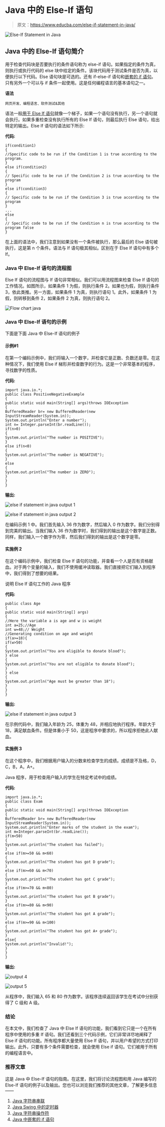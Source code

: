 # Java 中的 Else-If 语句

> 原文：<https://www.educba.com/else-if-statement-in-java/>

![Else-If Statement in Java](img/707f2be3f896b771839fe381b37402c1.png)



## Java 中的 Else-If 语句简介

用于检查代码块是否要执行的条件语句称为 else-if 语句。如果指定的条件为真，则执行或执行代码的 else 块中给定的条件。该块代码用于测试条件是否为真，以便执行以下代码。Else 语句块是可选的。还有 if-else-if 语句和[嵌套的 if 语句](https://www.educba.com/nested-if-statement-in-c/)。只有另外一个可以与 if 条件一起使用。这是任何编程语言的基本语句之一。

**语法**

<small>网页开发、编程语言、软件测试&其他</small>

语法一般[用于 Else If 语句](https://www.educba.com/else-if-statement-in-python/)就像一个梯子，如果一个语句没有执行，另一个语句就会执行。如果多重检查没有执行所有的 Else If 语句，则最后执行 Else 语句，给出特定的输出。Else If 语句的语法如下所示:

**代码:**

```
if(condition1)
{
//Specific code to be run if the Condition 1 is true according to the program.
}
else if(condition2)
{
// Specific code to be run if the Condition 2 is true according to the program
}
else if(condition3)
{
// Specific code to be run if the Condition 3 is true according to the program
}
...
else
{
// Specific code to be run if the Condition n is true according to the program false
}
```

在上面的语法中，我们注意到如果没有一个条件被执行，那么最后的 Else 语句被执行，这是第 n 个条件。语法与 If 语句极其相似。区别在于 Else If 语句中有多个 If。

### Java 中 Else-If 语句的流程图

Else If 语句的流程图与 If 语句非常相似。我们可以用流程图来检查 Else If 语句的工作情况。如图所示，如果条件 1 为假，则执行条件 2。如果也为假，则执行条件 3，依此类推。另一方面，如果条件 1 为真，则执行语句 1。此外，如果条件 1 为假，则转移到条件 2，如果条件 2 为真，则执行语句 2。

![Flow chart java](img/c86ef87dc10a8f8918a8a5e3d1e0f359.png)



### Java 中 Else-If 语句的示例

下面是下面 Java 中 Else-If 语句的例子

#### 示例#1

在第一个编码示例中，我们将输入一个数字，并检查它是正数、负数还是零。在这种情况下，我们使用 Else if 梯形并检查数字的行为。这是一个非常基本的程序，寻找数字的性质。

**代码:**

```
import java.io.*;
public class PositiveNegativeExample
{
public static void main(String[] args)throws IOException
{
BufferedReader br= new BufferedReader(new InputStreamReader(System.in));
System.out.println("Enter a number");
int n= Integer.parseInt(br.readLine());
if(n>0)
{
System.out.println("The number is POSITIVE");
}
else if(n<0)
{
System.out.println("The number is NEGATIVE");
}
else
{
System.out.println("The number is ZERO");
}
}
}
```

**输出:**

![else if statement in java output 1](img/47d6c15a0294b304afd793c23986e651.png)



![else if statement in java output 2](img/205f6cafda7c04ab1f133435bb2f751b.png)



在编码示例 1 中。我们首先输入 36 作为数字，然后输入 0 作为数字。我们分别得到完美的输出。当我们输入 36 作为数字时，我们得到的输出是这个数字是正数。同样，我们输入一个数字作为零，然后我们得到的输出是这个数字是零。

#### 实施例 2

在这个编码示例中，我们检查 Else If 语句的功能，并查看一个人是否有资格献血。对于两个变量的输入，我们不使用缓冲读取器。我们直接把它们输入到程序中，我们得到了想要的结果。

说明 Else If 语句工作的 Java 程序

**代码:**

```
public class Age
{
public static void main(String[] args)
{
//Here the variable a is age and w is weight
int a=25;//Age
int w=48;// Weight
//Generating condition on age and weight
if(a>=18){
if(w>50)
{
System.out.println("You are eligible to donate blood");
} else
{
System.out.println("You are not eligible to donate blood");
}
} else
{
System.out.println("Age must be greater than 18");
}
}
}
```

**输出:**

![else if statement in java output 3](img/91027cf80e136b6897e664b39dbdd6b1.png)



在示例代码中，我们输入年龄为 25，体重为 48，并相应地执行程序。年龄大于 18，满足献血条件。但是体重小于 50，这是程序中要求的，所以程序拒绝此人献血。

#### 实施例 3

在这个程序中，我们根据用户输入的分数来检查学生的成绩。成绩是不及格，D，C，B，A，A+。

Java 程序，用于检查用户输入的学生在特定考试中的成绩。

**代码:**

```
import java.io.*;
public class Exam
{
public static void main(String[] args)throws IOException
{
BufferedReader br= new BufferedReader(new InputStreamReader(System.in));
System.out.println("Enter marks of the student in the exam");
int m=Integer.parseInt(br.readLine());
if(m<50)
{
System.out.println("The student has failed");
}
else if(m>=50 && m<60)
{
System.out.println("The student has got D grade");
}
else if(m>=60 && m<70)
{
System.out.println("The student has got C grade");
}
else if(m>=70 && m<80)
{
System.out.println("The student has got B grade");
}
else if(m>=80 && m<90)
{
System.out.println("The student has got A grade");
}
else if(m>=90 && m<100)
{
System.out.println("The student has got A+ grade");
}
else{
System.out.println("Invalid!");
}
}
}
```

**输出:**

![output 4](img/6fb6a9d585e110b8d9c4f2d6a3dd7513.png)



![output 5](img/917dd1c665eb7e53e8e7980ac78987c4.png)



从程序中，我们输入 65 和 80 作为数字。该程序连续返回该学生在考试中分别获得了 C 级和 A 级。

### 结论

在本文中，我们检查了 Java 中 Else If 语句的功能，我们看到它只是一个在所有程序中使用的多重 If 语句。我们还看到三个代码示例，它们非常详尽地阐释了 Else if 语句的功能。所有程序都大量使用 Else If 语句，并以用户希望的方式打印输出。此外，只要有多个条件需要检查，就会使用 Else if 语句。它们被用于所有的编程语言中。

### 推荐文章

这是 Java 中 Else-If 语句的指南。在这里，我们将讨论流程图和用 Java 编写的 Else-If 语句的例子以及输出。您也可以浏览我们推荐的其他文章，了解更多信息——

1.  [Java 字符串串联](https://www.educba.com/java-string-concatenation/)
2.  [Java Swing 中的定时器](https://www.educba.com/timer-in-java-swing/)
3.  [Java 字符串操作符](https://www.educba.com/java-string-operators/)
4.  [Java 中嵌套的 if 语句](https://www.educba.com/nested-if-statements-in-java/)





